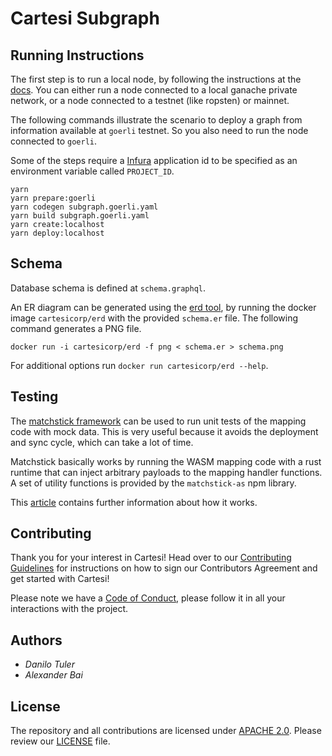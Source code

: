 # Cartesi Subgraph

## Running Instructions

The first step is to run a local node, by following the instructions at the [docs](https://thegraph.com/docs/quick-start#local-development).
You can either run a node connected to a local ganache private network, or a node connected to a testnet (like ropsten) or mainnet.

The following commands illustrate the scenario to deploy a graph from information available at `goerli` testnet. So you also need to run the node connected to `goerli`.

Some of the steps require a [Infura](https://infura.io) application id to be specified as an environment variable called `PROJECT_ID`.

```
yarn
yarn prepare:goerli
yarn codegen subgraph.goerli.yaml
yarn build subgraph.goerli.yaml
yarn create:localhost
yarn deploy:localhost
```

## Schema

Database schema is defined at `schema.graphql`.

An ER diagram can be generated using the [erd tool](https://github.com/BurntSushi/erd), by running the docker image `cartesicorp/erd` with the provided `schema.er` file. The following command generates a PNG file.

```
docker run -i cartesicorp/erd -f png < schema.er > schema.png
```

For additional options run `docker run cartesicorp/erd --help`.

## Testing

The [matchstick framework](https://github.com/LimeChain/matchstick) can be used to run unit tests of the mapping code with mock data. This is very useful because it avoids the deployment and sync cycle, which can take a lot of time.

Matchstick basically works by running the WASM mapping code with a rust runtime that can inject arbitrary payloads to the mapping handler functions. A set of utility functions is provided by the `matchstick-as` npm library.

This [article](https://limechain.tech/blog/matchstick-what-it-is-and-how-to-use-it/) contains further information about how it works.

## Contributing

Thank you for your interest in Cartesi! Head over to our [Contributing Guidelines](CONTRIBUTING.md) for instructions on how to sign our Contributors Agreement and get started with
Cartesi!

Please note we have a [Code of Conduct](CODE_OF_CONDUCT.md), please follow it in all your interactions with the project.

## Authors

-   _Danilo Tuler_
-   _Alexander Bai_

## License

The repository and all contributions are licensed under
[APACHE 2.0](https://www.apache.org/licenses/LICENSE-2.0). Please review our [LICENSE](LICENSE) file.
